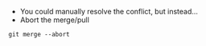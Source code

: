 
* You could manually resolve the conflict, but instead... 
* Abort the merge/pull

```
git merge --abort 
```

